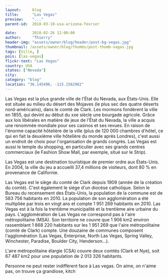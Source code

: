 ```yaml
---
layout:     blog
title:      "Las Vegas"
preview:    "..."
parent-id:  2018-03-10-usa-arizona-fevrier

date:       2018-02-26 12:00:00
author:     "Thierry"
header-img: "assets/owner/blog/header/post-bg-vegas.jpg"
thumbnail: /assets/owner/blog/thumbs/post-thumb-vagas.jpg
tags: [Ville, ]
pois: [las-vegas]
flickr-text: "Las Vegas"
country: USA 
states: ["Nevada"]
city: 
category: "blog"
location: "36.145496, -115.1562982"
---
```


Las Vegas est la plus grande ville de l'État du Nevada, aux États-Unis. Elle est située au milieu du désert des Mojaves (le plus sec des quatre déserts nord-américains), dans le comté de Clark. Les mormons fondèrent la ville en 1855, qui devint au début du xxe siècle une bourgade agricole. Grâce aux lois libérales en matière de jeux de l'État du Nevada, la ville a acquis une renommée mondiale pour ses casinos et ses revues. En raison de l'énorme capacité hôtelière de la ville (plus de 120 000 chambres d'hôtel, ce qui en fait la deuxième ville hôtelière du monde après Londres), c'est aussi un endroit de choix pour l'organisation de grands congrès. Las Vegas est aussi le temple du shopping, en particulier avec ses grands centres commerciaux (le Fashion Show Mall, par exemple, situé sur le Strip).

Las Vegas est une destination touristique de premier ordre aux États-Unis. En 2004, la ville du jeu a accueilli 37,4 millions de visiteurs, dont 80 % en provenance de Californie.

Las Vegas est le siège du comté de Clark depuis 1909 (année de la création du comté). C'est également le siège d'un diocèse catholique. Selon le Bureau du recensement des États-Unis, la population de la commune est de 583 756 habitants en 2010. La population de son agglomération a été multipliée par trois en vingt ans et compte 1 951 269 habitants en 2010. Las Vegas est à la fois la trentième municipalité et la trentième aire urbaine du pays. L'agglomération de Las Vegas ne correspond pas à l'aire métropolitaine (MSA). Son territoire ne couvre que 1 906 km2 environ rassemblant 1 868 220 habitants sur les 1 951 269 que l'aire métropolitaine (comté de Clark) compte. Une douzaine de communes composent l'agglomération (Las Vegas, Enterprise, North Las Vegas, Spring Valley, Winchester, Paradise, Boulder City, Henderson…).

L'aire métropolitaine élargie (CSA) couvre deux comtés (Clark et Nye), soit 67 487 km2 pour une population de 2 013 326 habitants.



Personne ne peut rester indiffèrent face à Las vegas. On aime, on n'aime pas, on trouve ça grandiose, kitch